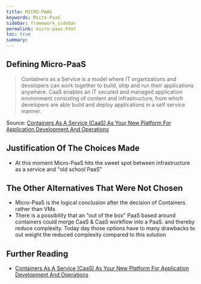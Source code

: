 ```yaml
---
title: MICRO-PAAS
keywords: Micro-PaaS
sidebar: framework_sidebar
permalink: micro-paas.html
toc: true
summary:
---
```


## Defining Micro-PaaS
> Containers as a Service is a model where IT organizations and developers can work together to build, ship and run their applications anywhere. CaaS enables an IT secured and managed application environment consisting of content and infrastructure, from which developers are able build and deploy applications in a self service manner.

Source: [Containers As A Service (CaaS) As Your New Platform For Application Development And Operations](https://blog.docker.com/2016/02/containers-as-a-service-caas/)

## Justification Of The Choices Made
* At this moment Micro-PaaS hits the sweet spot between infrastructure as a service and "old school PaaS"

## The Other Alternatives That Were Not Chosen
* Micro-PaaS is the logical conclusion after the decision of Containers rather than VMs
* There is a possibility that an "out of the box" PaaS based around containers could merge CaaS & CaaS workflow into a PaaS. and thereby reduce complexity. Today day those options have to many drawbacks to out weight the reduced complexity compared to this solution

## Further Reading
* [Containers As A Service (CaaS) As Your New Platform For Application Development And Operations](https://blog.docker.com/2016/02/containers-as-a-service-caas/)
